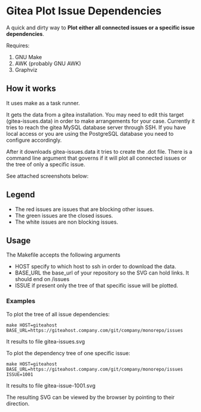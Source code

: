 # Gitea Plot Issue Dependencies

A quick and dirty way to **Plot either all connected issues or a specific issue dependencies**.

Requires:

1. GNU Make
1. AWK (probably GNU AWK)
1. Graphviz

## How it works

It uses make as a task runner.

It gets the data from a gitea installation. You may need to edit this
target (gitea-issues.data) in order to make arrangements for your case. 
Currently it tries to reach the gitea MySQL database server through SSH.  If
you have local access or you are using the PostgreSQL database you
need to configure accordingly.

After it downloads gitea-issues.data it tries to create the .dot file. There
is a command line argument that governs if it will plot all connected issues
or the tree of only a specific issue.

See attached screenshots below:

## Legend

* The red issues are issues that are blocking other issues.
* The green issues are the closed issues.
* The white issues are non blocking issues.

## Usage

The Makefile accepts the following arguments

* HOST specify to which host to ssh in order to download the data.
* BASE_URL the base_url of your repository so the SVG can hold links. It should end on /issues
* ISSUE if present only the tree of that specific issue will be plotted.

### Examples

To plot the tree of all issue dependencies:

```
make HOST=giteahost BASE_URL=https://giteahost.company.com/git/company/monorepo/issues
```

It results to file gitea-issues.svg

To plot the dependency tree of one specific issue:

```
make HOST=giteahost BASE_URL=https://giteahost.company.com/git/company/monorepo/issues ISSUE=1001
```

It results to file gitea-issue-1001.svg

The resulting SVG can be viewed by the browser by pointing to their direction.
